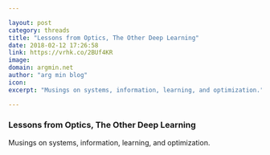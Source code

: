 ```yaml
---

layout: post
category: threads
title: "Lessons from Optics, The Other Deep Learning"
date: 2018-02-12 17:26:58
link: https://vrhk.co/2BUf4KR
image: 
domain: argmin.net
author: "arg min blog"
icon: 
excerpt: "Musings on systems, information, learning, and optimization."

---
```


### Lessons from Optics, The Other Deep Learning

Musings on systems, information, learning, and optimization.